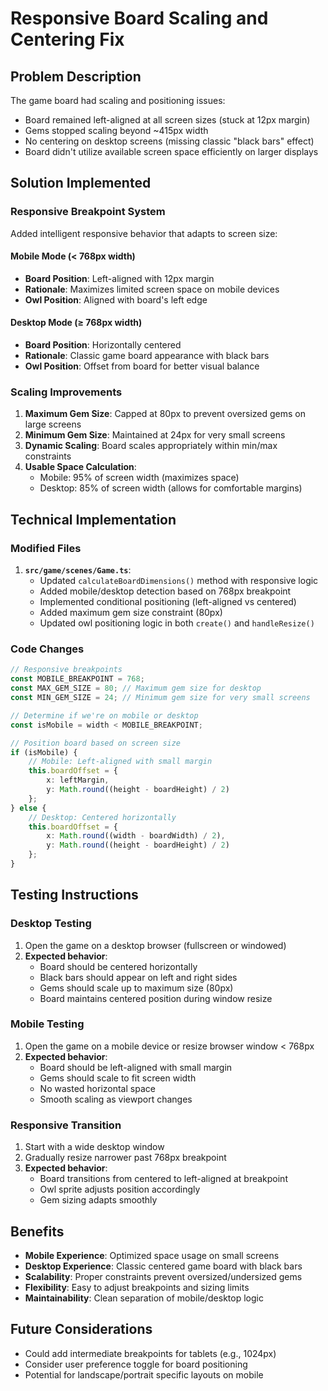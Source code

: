 # Responsive Board Scaling and Centering Fix

## Problem Description
The game board had scaling and positioning issues:
- Board remained left-aligned at all screen sizes (stuck at 12px margin)
- Gems stopped scaling beyond ~415px width
- No centering on desktop screens (missing classic "black bars" effect)
- Board didn't utilize available screen space efficiently on larger displays

## Solution Implemented

### Responsive Breakpoint System
Added intelligent responsive behavior that adapts to screen size:

#### Mobile Mode (< 768px width)
- **Board Position**: Left-aligned with 12px margin
- **Rationale**: Maximizes limited screen space on mobile devices
- **Owl Position**: Aligned with board's left edge

#### Desktop Mode (≥ 768px width)  
- **Board Position**: Horizontally centered
- **Rationale**: Classic game board appearance with black bars
- **Owl Position**: Offset from board for better visual balance

### Scaling Improvements
1. **Maximum Gem Size**: Capped at 80px to prevent oversized gems on large screens
2. **Minimum Gem Size**: Maintained at 24px for very small screens
3. **Dynamic Scaling**: Board scales appropriately within min/max constraints
4. **Usable Space Calculation**:
   - Mobile: 95% of screen width (maximizes space)
   - Desktop: 85% of screen width (allows for comfortable margins)

## Technical Implementation

### Modified Files
1. **`src/game/scenes/Game.ts`**:
   - Updated `calculateBoardDimensions()` method with responsive logic
   - Added mobile/desktop detection based on 768px breakpoint
   - Implemented conditional positioning (left-aligned vs centered)
   - Added maximum gem size constraint (80px)
   - Updated owl positioning logic in both `create()` and `handleResize()`

### Code Changes
```typescript
// Responsive breakpoints
const MOBILE_BREAKPOINT = 768;
const MAX_GEM_SIZE = 80; // Maximum gem size for desktop
const MIN_GEM_SIZE = 24; // Minimum gem size for very small screens

// Determine if we're on mobile or desktop
const isMobile = width < MOBILE_BREAKPOINT;

// Position board based on screen size
if (isMobile) {
    // Mobile: Left-aligned with small margin
    this.boardOffset = {
        x: leftMargin,
        y: Math.round((height - boardHeight) / 2)
    };
} else {
    // Desktop: Centered horizontally
    this.boardOffset = {
        x: Math.round((width - boardWidth) / 2),
        y: Math.round((height - boardHeight) / 2)
    };
}
```

## Testing Instructions

### Desktop Testing
1. Open the game on a desktop browser (fullscreen or windowed)
2. **Expected behavior**:
   - Board should be centered horizontally
   - Black bars should appear on left and right sides
   - Gems should scale up to maximum size (80px) 
   - Board maintains centered position during window resize

### Mobile Testing  
1. Open the game on a mobile device or resize browser window < 768px
2. **Expected behavior**:
   - Board should be left-aligned with small margin
   - Gems should scale to fit screen width
   - No wasted horizontal space
   - Smooth scaling as viewport changes

### Responsive Transition
1. Start with a wide desktop window
2. Gradually resize narrower past 768px breakpoint
3. **Expected behavior**:
   - Board transitions from centered to left-aligned at breakpoint
   - Owl sprite adjusts position accordingly
   - Gem sizing adapts smoothly

## Benefits
- **Mobile Experience**: Optimized space usage on small screens
- **Desktop Experience**: Classic centered game board with black bars
- **Scalability**: Proper constraints prevent oversized/undersized gems
- **Flexibility**: Easy to adjust breakpoints and sizing limits
- **Maintainability**: Clean separation of mobile/desktop logic

## Future Considerations
- Could add intermediate breakpoints for tablets (e.g., 1024px)
- Consider user preference toggle for board positioning
- Potential for landscape/portrait specific layouts on mobile